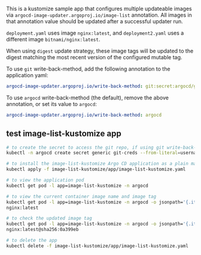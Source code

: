 This is a kustomize sample app that configures multiple updateable images via
`argocd-image-updater.argoproj.io/image-list` annotation. All images in that
annotation value should be updated after a successful updater run.

`deployment.yaml` uses image `nginx:latest`, and `deployment2.yaml` uses a
different image `bitnami/nginx:latest`.

When using `digest` update strategy, these image tags will be updated to the 
digest matching the most recent version of the configured mutable tag.

To use `git` write-back-method, add the following annotation to the application yaml:
```yaml
argocd-image-updater.argoproj.io/write-back-method: git:secret:argocd/git-creds
```
To use `argocd` write-back-method (the default), remove the above annotation, or set
its value to `argocd`:
```yaml
argocd-image-updater.argoproj.io/write-back-method: argocd
```

## test image-list-kustomize app
```bash
# to create the secret to access the git repo, if using git write-back-method
kubectl -n argocd create secret generic git-creds --from-literal=username=xxx --from-literal=password=xxx

# to install the image-list-kustomize Argo CD application as a plain manifest
kubectl apply -f image-list-kustomize/app/image-list-kustomize.yaml

# to view the application pod
kubectl get pod -l app=image-list-kustomize -n argocd

# to view the current container image name and image tag
kubectl get pod -l app=image-list-kustomize -n argocd -o jsonpath='{.items[0].spec.containers[0].image}'
nginx:latest

# to check the updated image tag
kubectl get pod -l app=image-list-kustomize -n argocd -o jsonpath='{.items[0].spec.containers[0].image}'
nginx:latest@sha256:0a399eb

# to delete the app
kubectl delete -f image-list-kustomize/app/image-list-kustomize.yaml

```